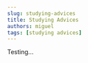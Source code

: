 ```yaml
---
slug: studying-advices
title: Studying Advices
authors: miguel
tags: [studying advices]
---
```


Testing...